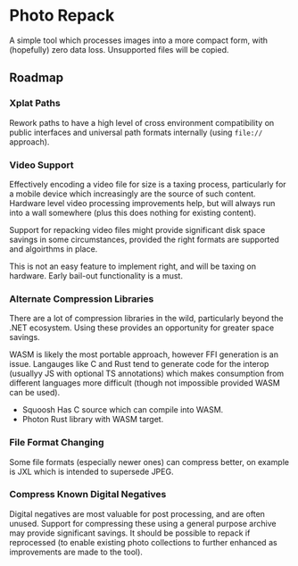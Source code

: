# Photo Repack

A simple tool which processes images into a more compact form, with (hopefully) zero data loss. Unsupported files will be copied.

## Roadmap

### Xplat Paths

Rework paths to have a high level of cross environment compatibility on public interfaces and universal path formats internally (using `file://` approach).

### Video Support

Effectively encoding a video file for size is a taxing process, particularly for a mobile device which increasingly are the source of such content. Hardware level video processing improvements help, but will always run into a wall somewhere (plus this does nothing for existing content).

Support for repacking video files might provide significant disk space savings in some circumstances, provided the right formats are supported and algoirthms in place.

This is not an easy feature to implement right, and will be taxing on hardware. Early bail-out functionality is a must.

### Alternate Compression Libraries

There are a lot of compression libraries in the wild, particularly beyond the .NET ecosystem. Using these provides an opportunity for greater space savings.

WASM is likely the most portable approach, however FFI generation is an issue. Langauges like C and Rust tend to generate code for the interop (usuallyy JS with optional TS annotations) which makes consumption from different languages more difficult (though not impossible provided WASM can be used).

* Squoosh
  Has C source which can compile into WASM.
* Photon
  Rust library with WASM target.

### File Format Changing

Some file formats (especially newer ones) can compress better, on example is JXL which is intended to supersede JPEG.

### Compress Known Digital Negatives

Digital negatives are most valuable for post processing, and are often unused. Support for compressing these using a general purpose archive may provide significant savings. It should be possible to repack if reprocessed (to enable existing photo collections to further enhanced as improvements are made to the tool).
